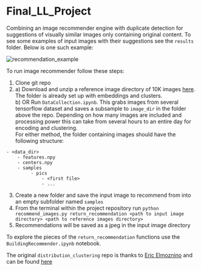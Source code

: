 # Final_LL_Project
Combining an image recommender engine with duplicate detection for suggestions of visually similar images only containing original content. To see some examples of input images with their suggestions see the `results` folder. Below is one such example:

![recommendation_example](https://github.com/fynnweaver/Similar_Image_Recommender/blob/main/results/flower_recs.png)

To run image recommender follow these steps:
1. Clone git repo
2. a) Download and unzip a reference image directory of 10K images [here](https://drive.google.com/file/d/1rpuAit9J1vBWU0gvCXfOQpXE01O6X1wL/view?usp=sharing). The folder is already set up with embeddings and clusters.  
   b) OR Run `DataCollection.ipynb`. This grabs images from several tensorflow dataset and saves a subsample to `image_dir` in the folder above the repo. Depending on how many images are included and processing power this can take from several hours to an entire day for encoding and clustering.  
   For either method, the folder containing images should have the following structure:

```
- <data_dir>
    - features.npy
    - centers.npy
    - samples
         - pics
             - <first file>
             - ...
```
3. Create a new folder and save the input image to recommend from into an empty subfolder named `samples`
4. From the terminal within the project repository run `python recommend_images.py return_recommendation <path to input image directory> <path to reference images directory>`
5. Recommendations will be saved as a jpeg in the input image directory

To explore the pieces of the `return_recommendation` functions use the `BuildingRecommender.ipynb` notebook. 

The original `distribution_clustering` repo is thanks to [Eric Elmoznino](https://github.com/EricElmoznino) and can be found [here](https://github.com/EricElmoznino/distribution_clustering)
